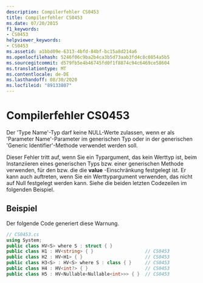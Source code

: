 ```yaml
---
description: Compilerfehler CS0453
title: Compilerfehler CS0453
ms.date: 07/20/2015
f1_keywords:
- CS0453
helpviewer_keywords:
- CS0453
ms.assetid: a1bbd09e-6313-4bfd-84bf-bc15a8d214a6
ms.openlocfilehash: 5246f06c9ba2b4ca3b5d73aab3fd4c8c0854a5b5
ms.sourcegitcommit: d579fb5e4b46745fd0f1f8874c94c6469ce58604
ms.translationtype: MT
ms.contentlocale: de-DE
ms.lasthandoff: 08/30/2020
ms.locfileid: "89133807"
---
```

# <a name="compiler-error-cs0453"></a>Compilerfehler CS0453
Der 'Type Name'-Typ darf keine NULL-Werte zulassen, wenn er als 'Parameter Name'-Parameter im generischen Typ oder in der generischen 'Generic Identifier'-Methode verwendet werden soll.  
  
 Dieser Fehler tritt auf, wenn Sie ein Typargument, das kein Werttyp ist, beim Instanziieren eines generischen Typs bzw. einer generischen Methode verwenden, für den bzw. die die **value** -Einschränkung festgelegt ist. Er kann auch auftreten, wenn Sie ein Werttypargument verwenden, das nicht auf Null festgelegt werden kann. Siehe die beiden letzten Codezeilen im folgenden Beispiel.  
  
## <a name="example"></a>Beispiel  
 Der folgende Code generiert diese Warnung.  
  
```csharp  
// CS0453.cs  
using System;  
public class HV<S> where S : struct { }  
public class H1 : HV<string> { }                   // CS0453  
public class H2 : HV<H1> { }                       // CS0453  
public class H3<S> : HV<S> where S : class { }     // CS0453  
public class H4 : HV<int?> { }                     // CS0453  
public class H5 : HV<Nullable<Nullable<int>>> { }  // CS0453  
```
